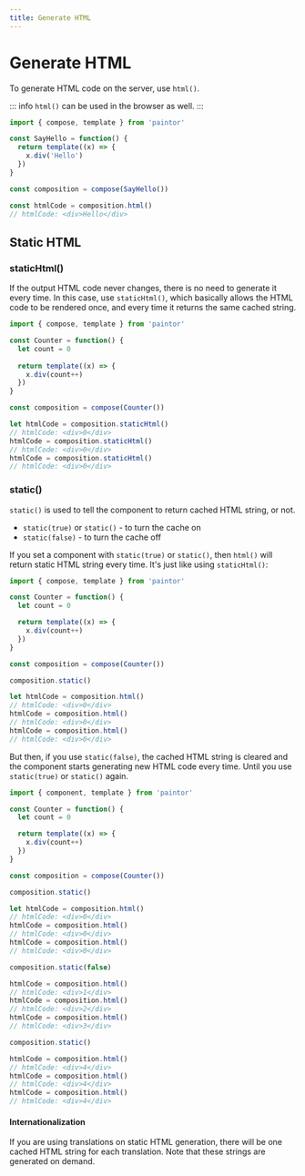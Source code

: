 ```yaml
---
title: Generate HTML
---
```


# Generate HTML

To generate HTML code on the server, use `html()`.

::: info
`html()` can be used in the browser as well.
:::

```js
import { compose, template } from 'paintor'

const SayHello = function() {
  return template((x) => {
    x.div('Hello')
  })
}

const composition = compose(SayHello())

const htmlCode = composition.html()
// htmlCode: <div>Hello</div>
```

## Static HTML

### staticHtml()

If the output HTML code never changes, there is no need to generate it every
time. In this case, use `staticHtml()`, which basically allows the HTML code
to be rendered once, and every time it returns the same cached string.

```js
import { compose, template } from 'paintor'

const Counter = function() {
  let count = 0
 
  return template((x) => {
    x.div(count++)
  })
}

const composition = compose(Counter())

let htmlCode = composition.staticHtml()
// htmlCode: <div>0</div>
htmlCode = composition.staticHtml()
// htmlCode: <div>0</div>
htmlCode = composition.staticHtml()
// htmlCode: <div>0</div>
```

### static()

`static()` is used to tell the component to return cached HTML string, or not.

- `static(true)` or `static()` - to turn the cache on
- `static(false)` - to turn the cache off

If you set a component with `static(true)` or `static()`, then `html()`
will return static HTML string every time. It's just like using `staticHtml()`:

```js
import { compose, template } from 'paintor'

const Counter = function() {
  let count = 0

  return template((x) => {
    x.div(count++)
  })
}

const composition = compose(Counter())

composition.static()

let htmlCode = composition.html()
// htmlCode: <div>0</div>
htmlCode = composition.html()
// htmlCode: <div>0</div>
htmlCode = composition.html()
// htmlCode: <div>0</div>
```

But then, if you use `static(false)`, the cached HTML string is cleared and the
component starts generating new HTML code every time. Until you use
`static(true)` or `static()` again.

```js
import { component, template } from 'paintor'

const Counter = function() {
  let count = 0

  return template((x) => {
    x.div(count++)
  })
}

const composition = compose(Counter())

composition.static()

let htmlCode = composition.html()
// htmlCode: <div>0</div>
htmlCode = composition.html()
// htmlCode: <div>0</div>
htmlCode = composition.html()
// htmlCode: <div>0</div>

composition.static(false)

htmlCode = composition.html()
// htmlCode: <div>1</div>
htmlCode = composition.html()
// htmlCode: <div>2</div>
htmlCode = composition.html()
// htmlCode: <div>3</div>

composition.static()

htmlCode = composition.html()
// htmlCode: <div>4</div>
htmlCode = composition.html()
// htmlCode: <div>4</div>
htmlCode = composition.html()
// htmlCode: <div>4</div>
```

#### Internationalization

If you are using translations on static HTML generation, there will be one
cached HTML string for each translation. Note that these strings are generated
on demand.
